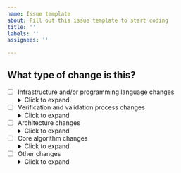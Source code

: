 ```yaml
---
name: Issue template
about: Fill out this issue template to start coding
title: ''
labels: ''
assignees: ''

---
```


## What type of change is this?
- [ ] Infrastructure and/or programming language changes  
  <details>
  <summary>Click to expand</summary>
  <br>
  Please describe the change in detail here.
  </details>
- [ ] Verification and validation process changes  
  <details>
  <summary>Click to expand</summary>
  <br>
  Please describe the change in detail here.
  </details>
- [ ] Architecture changes  
  <details>
  <summary>Click to expand</summary>
  <br>
  Please describe the change in detail here.
  </details>
- [ ] Core algorithm changes  
  <details>
  <summary>Click to expand</summary>
  <br>
  Please describe the change in detail here.
  </details>
- [ ] Other changes  
  <details>
  <summary>Click to expand</summary>
  <br>
  Please describe the change in detail here.
  </details>
